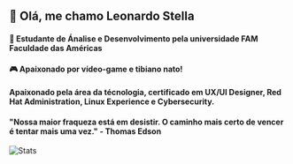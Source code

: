 

## :wave: Olá, me chamo Leonardo Stella

#### :bookmark_tabs: Estudante de Ánalise e Desenvolvimento pela universidade FAM Faculdade das Américas

#### :video_game: Apaixonado por vídeo-game e tibiano nato!

#### Apaixonado pela área da técnologia, certificado em UX/UI Designer, Red Hat Administration, Linux Experience e Cybersecurity.

#### "Nossa maior fraqueza está em desistir. O caminho mais certo de vencer é tentar mais uma vez." - Thomas Edson

![Stats](https://github-readme-stats.vercel.app/api?username=leostella97&show_icons=true&count_private=true)
